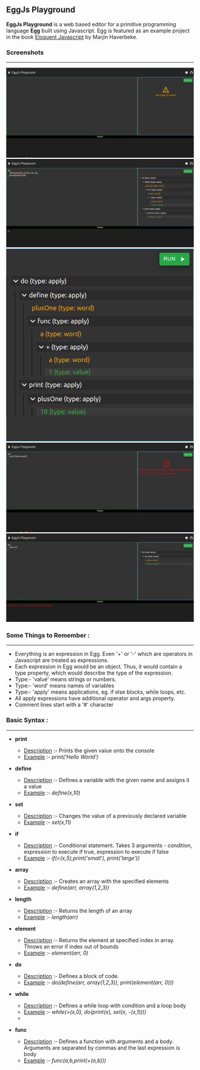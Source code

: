 ## EggJs Playground 
**EggJs Playground** is a web based editor for a primitive programming language **Egg** built using Javascript. Egg is featured as an example project in the book  [Eloquent Javascript](https://eloquentjavascript.net/12_language.html)  by Marjin Haverbeke.


### Screenshots 
---
![Main](https://github.com/Krystal-G/EggJs-Playground/blob/main/public/Screnshots/Main.png)
![Code](https://github.com/Krystal-G/EggJs-Playground/blob/main/public/Screnshots/Code.png)
![ParseTree](https://github.com/Krystal-G/EggJs-Playground/blob/main/public/Screnshots/ParseTree.png)
![Parse Error](https://github.com/Krystal-G/EggJs-Playground/blob/main/public/Screnshots/Parse%20Error.png)
![Compile Error](https://github.com/Krystal-G/EggJs-Playground/blob/main/public/Screnshots/Compile%20Error.png)




### Some Things to Remember :
---
* Everything is an expression in Egg. Even '+' or '-' which are operators in Javascript are treated as expressions.
* Each expression in Egg would be an object. Thus, it would contain a type property, which would describe the type of the expression.
* Type:- 'value' means strings or numbers.
* Type:- 'word' means names of variables
* Type:- 'apply' means applications, eg. if else blocks, while loops, etc.
* All apply expressions have additional operator and args property.
* Comment lines start with a '#' character

### Basic Syntax :
--- 
* **print**
	* <ins>Description</ins>  :-  Prints the given value onto the console
	* <ins>Example</ins> :-  _print('Hello World')_

* **define**
	* <ins>Description</ins>  :-  Defines a variable with the given name and assigns it a value
	* <ins>Example</ins>  :-  _define(x,10)_

* **set**
	* <ins>Description</ins>  :-  Changes the value of a previously declared variable
	* <ins>Example</ins>  :-  _set(x,11)_

* **if**
	* <ins>Description</ins> :-  Conditional statement. Takes 3 arguments - condition, expression to execute if true, expression to execute if false
	* <ins>Example</ins>  :-  _if(<(x,5),print('small'), print('large'))_

* **array**
	* <ins>Description</ins>  :-  Creates an array with the specified elements
	* <ins>Example</ins>  :-  _define(arr, array(1,2,3))_

* **length**
	* <ins>Description</ins>  :-  Returns the length of an array
	* <ins>Example</ins>  :-  _length(arr)_

* **element**
	* <ins>Description</ins>  :-  Returns the element at specified index in array. Throws an error if index out of bounds
	* <ins>Example</ins>  :-  _element(arr, 0)_

* **do**
	* <ins>Description</ins>  :-  Defines a block of code.
	* <ins>Example</ins>  :-  _do(define(arr, array(1,2,3)), print(element(arr, 0)))_

* **while**
	* <ins>Description</ins> :-  Defines a while loop with condition and a loop body
	* <ins>Example</ins>  :-  _while(>(x,0), do(print(x), set(x, -(x,1))))_
	* 
* **func**
	* <ins>Description</ins>  :-  Defines a function with arguments and a body. Arguments are separated by commas and the last expression is body
	* <ins>Example</ins>  :-  _func(a,b,print(+(a,b)))_



